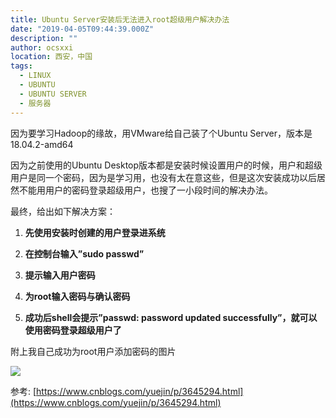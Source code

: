 ```yaml
---
title: Ubuntu Server安装后无法进入root超级用户解决办法
date: "2019-04-05T09:44:39.000Z"
description: ""
author: ocsxxi
location: 西安，中国
tags:
  - LINUX
  - UBUNTU
  - UBUNTU SERVER
  - 服务器
---
```


因为要学习Hadoop的缘故，用VMware给自己装了个Ubuntu Server，版本是18.04.2-amd64

因为之前使用的Ubuntu Desktop版本都是安装时候设置用户的时候，用户和超级用户是同一个密码，因为是学习用，也没有太在意这些，但是这次安装成功以后居然不能用用户的密码登录超级用户，也搜了一小段时间的解决办法。

最终，给出如下解决方案：

1.  **先使用安装时创建的用户登录进系统**

2.  **在控制台输入”sudo passwd”**

3.  **提示输入用户密码**

4.  **为root输入密码与确认密码**

5.  **成功后shell会提示”passwd: password updated successfully”，就可以使用密码登录超级用户了**

附上我自己成功为root用户添加密码的图片

[![](https://img-blog.csdnimg.cn/20190405173950159.PNG)](https://img-blog.csdnimg.cn/20190405173950159.PNG)

参考: [https://www.cnblogs.com/yuejin/p/3645294.html](https://www.cnblogs.com/yuejin/p/3645294.html)